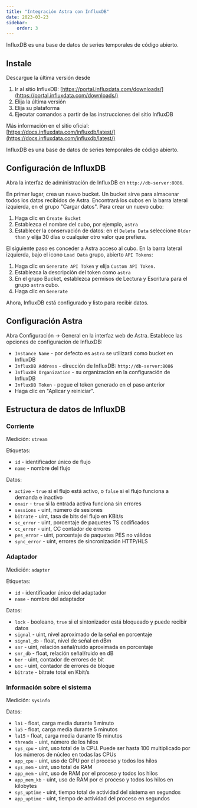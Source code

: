 ```yaml
---
title: "Integración Astra con InfluxDB"
date: 2023-03-23
sidebar:
    order: 3
---
```


InfluxDB es una base de datos de series temporales de código abierto.

## Instale[](https://help.cesbo.com/astra/monitoring/export/influxdb#install)

Descargue la última versión desde

1. Ir al sitio InfluxDB: [https://portal.influxdata.com/downloads/](https://portal.influxdata.com/downloads/)
2. Elija la última versión
3. Elija su plataforma
4. Ejecutar comandos a partir de las instrucciones del sitio InfluxDB

Más información en el sitio oficial: [https://docs.influxdata.com/influxdb/latest/](https://docs.influxdata.com/influxdb/latest/)

InfluxDB es una base de datos de series temporales de código abierto.

## Configuración de InfluxDB[](https://help.cesbo.com/astra/monitoring/export/influxdb#influxdb-configuration)

Abra la interfaz de administración de InfluxDB en `http://db-server:8086`.

En primer lugar, crea un nuevo bucket. Un bucket sirve para almacenar todos los datos recibidos de Astra. Encontrará los cubos en la barra lateral izquierda, en el grupo "Cargar datos". Para crear un nuevo cubo:

1. Haga clic en `Create Bucket`
2. Establezca el nombre del cubo, por ejemplo, `astra`
3. Establecer la conservación de datos: en el `Delete Data` seleccione `Older than` y elija 30 días o cualquier otro valor que prefiera.

El siguiente paso es conceder a Astra acceso al cubo. En la barra lateral izquierda, bajo el icono `Load Data` grupo, abierto `API Tokens`:

1. Haga clic en `Generate API Token` y elija `Custom API Token.`
2. Establezca la descripción del token como `astra`
3. En el grupo Bucket, establezca permisos de Lectura y Escritura para el grupo `astra` cubo.
4. Haga clic en `Generate`

Ahora, InfluxDB está configurado y listo para recibir datos.

## Configuración Astra[](https://help.cesbo.com/astra/monitoring/export/influxdb#astra-configuration)

Abra Configuración -> General en la interfaz web de Astra. Establece las opciones de configuración de InfluxDB:

- `Instance Name` - por defecto es `astra` se utilizará como bucket en InfluxDB
- `InfluxDB Address` - dirección de InfluxDB: `http://db-server:8086`
- `InfluxDB Organization` - su organización en la configuración de InfluxDB
- `InfluxDB Token` - pegue el token generado en el paso anterior
- Haga clic en "Aplicar y reiniciar".

## Estructura de datos de InfluxDB[](https://help.cesbo.com/astra/monitoring/export/influxdb#influxdb-data-structure)

### Corriente

Medición: `stream`

Etiquetas:

- `id` - identificador único de flujo
- `name` - nombre del flujo

Datos:

- `active` - `true` si el flujo está activo, o `false` si el flujo funciona a demanda e inactivo
- `onair` - `true` si la entrada activa funciona sin errores
- `sessions` - uint, número de sesiones
- `bitrate` - uint, tasa de bits del flujo en KBit/s
- `sc_error` - uint, porcentaje de paquetes TS codificados
- `cc_error` - uint, CC contador de errores
- `pes_error` - uint, porcentaje de paquetes PES no válidos
- `sync_error` - uint, errores de sincronización HTTP/HLS

### Adaptador

Medición: `adapter`

Etiquetas:

- `id` - identificador único del adaptador
- `name` - nombre del adaptador

Datos:

- `lock` - booleano, `true` si el sintonizador está bloqueado y puede recibir datos
- `signal` - uint, nivel aproximado de la señal en porcentaje
- `signal_db` - float, nivel de señal en dBm
- `snr` - uint, relación señal/ruido aproximada en porcentaje
- `snr_db` - float, relación señal/ruido en dB
- `ber` - uint, contador de errores de bit
- `unc` - uint, contador de errores de bloque
- `bitrate` - bitrate total en Kbit/s

### Información sobre el sistema

Medición: `sysinfo`

Datos:

- `la1` - float, carga media durante 1 minuto
- `la5` - float, carga media durante 5 minutos
- `la15` - float, carga media durante 15 minutos
- `threads` - uint, número de los hilos
- `sys_cpu` - uint, uso total de la CPU. Puede ser hasta 100 multiplicado por los números de núcleo en todas las CPUs
- `app_cpu` - uint, uso de CPU por el proceso y todos los hilos
- `sys_mem` - uint, uso total de RAM
- `app_mem` - uint, uso de RAM por el proceso y todos los hilos
- `app_mem_kb` - uint, uso de RAM por el proceso y todos los hilos en kilobytes
- `sys_uptime` - uint, tiempo total de actividad del sistema en segundos
- `app_uptime` - uint, tiempo de actividad del proceso en segundos
